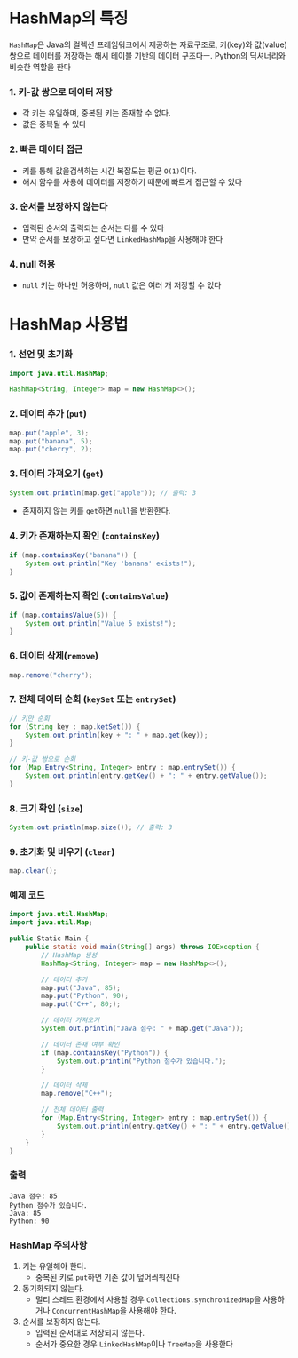 # HashMap의 특징
`HashMap`은 Java의 컬렉션 프레임워크에서 제공하는 자료구조로, 키(key)와 값(value) 쌍으로 데이터를 저장하는 해시 테이블 기반의 데이터 구조다ㅡ.
Python의 딕셔너리와 비슷한 역할을 한다

### 1. 키-값 쌍으로 데이터 저장
- 각 키는 유일하며, 중복된 키는 존재할 수 없다.
- 값은 중복될 수 있다

### 2. 빠른 데이터 접근
- 키를 통해 값을검색하는 시간 복잡도는 평균 `O(1)`이다.
- 해시 함수를 사용해 데이터를 저장하기 때문에 빠르게 접근할 수 있다

### 3. 순서를 보장하지 않는다
- 입력된 순서와 출력되는 순서는 다를 수 있다
- 만약 순서를 보장하고 싶다면 `LinkedHashMap`을 사용해야 한다

### 4. null 허용
- `null` 키는 하나만 허용하며, `null` 값은 여러 개 저장할 수 있다


# HashMap 사용법
### 1. 선언 및 초기화
```java
import java.util.HashMap;

HashMap<String, Integer> map = new HashMap<>();
```

### 2. 데이터 추가 (`put`)
```java
map.put("apple", 3);
map.put("banana", 5);
map.put("cherry", 2);
```

### 3. 데이터 가져오기 (`get`)
```java
System.out.println(map.get("apple")); // 출력: 3
```
- 존재하지 않는 키를 `get`하면 `null`을 반환한다.

### 4. 키가 존재하는지 확인 (`containsKey`)
```java
if (map.containsKey("banana")) {
    System.out.println("Key 'banana' exists!");
}
```

### 5. 값이 존재하는지 확인 (`containsValue`)
```java
if (map.containsValue(5)) {
    System.out.println("Value 5 exists!");
}
```

### 6. 데이터 삭제(`remove`)
```java
map.remove("cherry");
```

### 7. 전체 데이터 순회 (`keySet` 또는 `entrySet`)
```java
// 키만 순회
for (String key : map.ketSet()) {
    System.out.println(key + ": " + map.get(key));
}

// 키-값 쌍으로 순회
for (Map.Entry<String, Integer> entry : map.entrySet()) {
    System.out.println(entry.getKey() + ": " + entry.getValue());
}
```

### 8. 크기 확인 (`size`)
```java
System.out.println(map.size()); // 출력: 3
```

### 9. 초기화 및 비우기 (`clear`)
```java
map.clear();
```

###  예제 코드
```java
import java.util.HashMap;
import java.util.Map;

public Static Main {
    public static void main(String[] args) throws IOException {
        // HashMap 생성
        HashMap<String, Integer> map = new HashMap<>();

        // 데이터 추가
        map.put("Java", 85);
        map.put("Python", 90);
        map.put("C++", 80;);

        // 데이터 가져오기
        System.out.println("Java 점수: " + map.get("Java"));

        // 데이터 존재 여부 확인
        if (map.containsKey("Python")) {
            System.out.println("Python 점수가 있습니다.");
        }

        // 데이터 삭제
        map.remove("C++");

        // 전체 데이터 출력
        for (Map.Entry<String, Integer> entry : map.entrySet()) {
            System.out.println(entry.getKey() + ": " + entry.getValue());
        }
    }
}
```

### 출력
```
Java 점수: 85
Python 점수가 있습니다.
Java: 85
Python: 90
```

### HashMap 주의사항
1. 키는 유일해야 한다.
    - 중복된 키로 `put`하면 기존 값이 덮어씌워진다
2. 동기화되지 않는다.
    - 멀티 스레드 환경에서 사용할 경우 `Collections.synchronizedMap`을 사용하거나 `ConcurrentHashMap`을 사용해야 한다.
3. 순서를 보장하지 않는다.
    - 입력된 순서대로 저장되지 않는다.
    - 순서가 중요한 경우 `LinkedHashMap`이나 `TreeMap`을 사용한다